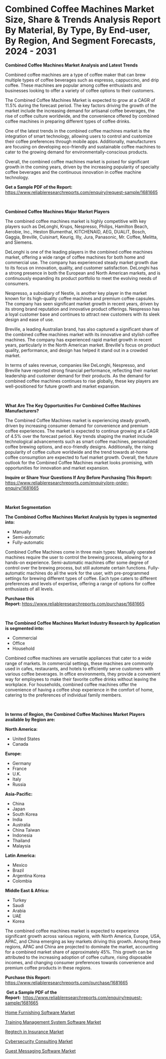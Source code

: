 <p><h1>Combined Coffee Machines Market Size, Share & Trends Analysis Report By Material, By Type, By End-user, By Region, And Segment Forecasts, 2024 - 2031</h1></p><p><strong>Combined Coffee Machines Market Analysis and Latest Trends</strong></p>
<p><p>Combined coffee machines are a type of coffee maker that can brew multiple types of coffee beverages such as espresso, cappuccino, and drip coffee. These machines are popular among coffee enthusiasts and businesses looking to offer a variety of coffee options to their customers.</p><p>The Combined Coffee Machines Market is expected to grow at a CAGR of 11.5% during the forecast period. The key factors driving the growth of the market include the increasing demand for artisanal coffee beverages, the rise of coffee culture worldwide, and the convenience offered by combined coffee machines in preparing different types of coffee drinks.</p><p>One of the latest trends in the combined coffee machines market is the integration of smart technology, allowing users to control and customize their coffee preferences through mobile apps. Additionally, manufacturers are focusing on developing eco-friendly and sustainable coffee machines to cater to the growing demand for environmentally-conscious products.</p><p>Overall, the combined coffee machines market is poised for significant growth in the coming years, driven by the increasing popularity of specialty coffee beverages and the continuous innovation in coffee machine technology.</p></p>
<p><strong>Get a Sample PDF of the Report:&nbsp;</strong> <a href="https://www.reliableresearchreports.com/enquiry/request-sample/1681665">https://www.reliableresearchreports.com/enquiry/request-sample/1681665</a></p>
<p>&nbsp;</p>
<p><strong>Combined Coffee Machines Major Market Players</strong></p>
<p><p>The combined coffee machines market is highly competitive with key players such as DeLonghi, Krups, Nespresso, Philips, Hamilton Beach, Aerobie, Inc., Heston Blumenthal, KITCHENAID, AEG, DUALIT, Bosch, Gaggia, Breville, Cuisinart, Keurig, Illy, Jura, Panasonic, Mr. Coffee, Melitta, and Siemens.</p><p>DeLonghi is one of the leading players in the combined coffee machines market, offering a wide range of coffee machines for both home and commercial use. The company has experienced steady market growth due to its focus on innovation, quality, and customer satisfaction. DeLonghi has a strong presence in both the European and North American markets, and is continuously expanding its product portfolio to meet the evolving needs of consumers.</p><p>Nespresso, a subsidiary of Nestle, is another key player in the market known for its high-quality coffee machines and premium coffee capsules. The company has seen significant market growth in recent years, driven by its strong brand reputation and innovative product offerings. Nespresso has a loyal customer base and continues to attract new customers with its sleek design and ease of use.</p><p>Breville, a leading Australian brand, has also captured a significant share of the combined coffee machines market with its innovative and stylish coffee machines. The company has experienced rapid market growth in recent years, particularly in the North American market. Breville's focus on product quality, performance, and design has helped it stand out in a crowded market.</p><p>In terms of sales revenue, companies like DeLonghi, Nespresso, and Breville have reported strong financial performance, reflecting their market leadership and customer demand for their products. As the demand for combined coffee machines continues to rise globally, these key players are well-positioned for future growth and market expansion.</p></p>
<p>&nbsp;</p>
<p><strong>What Are The Key Opportunities For Combined Coffee Machines Manufacturers?</strong></p>
<p><p>The Combined Coffee Machines market is experiencing steady growth, driven by increasing consumer demand for convenience and premium coffee experiences. The market is expected to continue growing at a CAGR of 4.5% over the forecast period. Key trends shaping the market include technological advancements such as smart coffee machines, personalized coffee brewing options, and eco-friendly designs. Additionally, the rising popularity of coffee culture worldwide and the trend towards at-home coffee consumption are expected to fuel market growth. Overall, the future outlook for the Combined Coffee Machines market looks promising, with opportunities for innovation and market expansion.</p></p>
<p><strong>Inquire or Share Your Questions If Any Before Purchasing This Report:</strong> <a href="https://www.reliableresearchreports.com/enquiry/pre-order-enquiry/1681665">https://www.reliableresearchreports.com/enquiry/pre-order-enquiry/1681665</a></p>
<p>&nbsp;</p>
<p><strong>Market Segmentation</strong></p>
<p><strong>The Combined Coffee Machines Market Analysis by types is segmented into:</strong></p>
<p><ul><li>Manually</li><li>Semi-automatic</li><li>Fully-automatic</li></ul></p>
<p><p>Combined Coffee Machines come in three main types: Manually operated machines require the user to control the brewing process, allowing for a hands-on experience. Semi-automatic machines offer some degree of control over the brewing process, but still automate certain functions. Fully-automatic machines do all the work for the user, with pre-programmed settings for brewing different types of coffee. Each type caters to different preferences and levels of expertise, offering a range of options for coffee enthusiasts of all levels.</p></p>
<p><strong>Purchase this Report:&nbsp;</strong><a href="https://www.reliableresearchreports.com/purchase/1681665">https://www.reliableresearchreports.com/purchase/1681665</a></p>
<p>&nbsp;</p>
<p><strong>The Combined Coffee Machines Market Industry Research by Application is segmented into:</strong></p>
<p><ul><li>Commercial</li><li>Office</li><li>Household</li></ul></p>
<p><p>Combined coffee machines are versatile appliances that cater to a wide range of markets. In commercial settings, these machines are commonly used in cafes, restaurants, and hotels to efficiently serve customers with various coffee beverages. In office environments, they provide a convenient way for employees to make their favorite coffee drinks without leaving the workplace. For households, combined coffee machines offer the convenience of having a coffee shop experience in the comfort of home, catering to the preferences of individual family members.</p></p>
<p>&nbsp;</p>
<p><strong>In terms of Region, the Combined Coffee Machines Market Players available by Region are:</strong></p>
<p>
    <p> <strong> North America: </strong>
        <ul>
            <li>United States</li>
            <li>Canada</li>
        </ul>
        </p> 
    <p> <strong> Europe: </strong>
        <ul>
            <li>Germany</li>
            <li>France</li>
            <li>U.K.</li>
            <li>Italy</li>
            <li>Russia</li>
        </ul>
        </p> 
    <p> <strong> Asia-Pacific: </strong>
        <ul>
            <li>China</li>
            <li>Japan</li>
            <li>South Korea</li>
            <li>India</li>
            <li>Australia</li>
            <li>China Taiwan</li>
            <li>Indonesia</li>
            <li>Thailand</li>
            <li>Malaysia</li>
        </ul>
        </p> 
    <p> <strong> Latin America: </strong>
        <ul>
            <li>Mexico</li>
            <li>Brazil</li>
            <li>Argentina Korea</li>
            <li>Colombia</li>
        </ul>
        </p> 
    <p> <strong> Middle East & Africa: </strong>
        <ul>
            <li>Turkey</li>
            <li>Saudi</li>
            <li>Arabia</li>
            <li>UAE</li>
            <li>Korea</li>
        </ul>
    </p>
    </p>
<p><p>The combined coffee machines market is expected to experience significant growth across various regions, with North America, Europe, USA, APAC, and China emerging as key markets driving this growth. Among these regions, APAC and China are projected to dominate the market, accounting for a combined market share of approximately 45%. This growth can be attributed to the increasing adoption of coffee culture, rising disposable incomes, and changing consumer preferences towards convenience and premium coffee products in these regions.</p></p>
<p><strong>Purchase this Report: </strong><a href="https://www.reliableresearchreports.com/purchase/1681665">https://www.reliableresearchreports.com/purchase/1681665</a></p>
<p>&nbsp;<strong>Get a Sample PDF of the Report:&nbsp;&nbsp;</strong><a href="https://www.reliableresearchreports.com/enquiry/request-sample/1681665">https://www.reliableresearchreports.com/enquiry/request-sample/1681665</a></p>
<p><strong></strong></p>
<p><p><a href="https://medium.com/@josephweaver29/decoding-home-furnishing-software-market-metrics-market-share-trends-and-growth-patterns-d892cc99ff8a">Home Furnishing Software Market</a></p><p><a href="https://medium.com/@hannahrivera83/training-management-system-software-market-report-reveals-the-latest-trends-and-growth-dae7153b1dce">Training Management System Software Market</a></p><p><a href="https://github.com/johnbach50/Market-Research-Report-List-1/blob/main/regtech-in-insurance-market.md">Regtech in Insurance Market</a></p><p><a href="https://github.com/lylyparadise/Market-Research-Report-List-1/blob/main/cybersecurity-consulting-market.md">Cybersecurity Consulting Market</a></p><p><a href="https://medium.com/@josephweaver29/guest-messaging-software-market-the-key-to-successful-business-strategy-forecast-till-2031-9b09b16c521c">Guest Messaging Software Market</a></p></p>